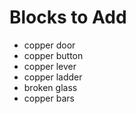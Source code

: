 # Blocks to Add

- copper door
- copper button
- copper lever
- copper ladder
- broken glass
- copper bars
